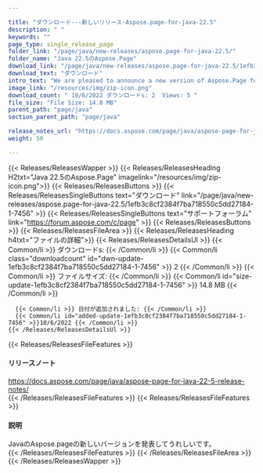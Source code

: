```yaml
---

title: "ダウンロード---新しいリリース-Aspose.page-for-java-22.5"
description: " "
keywords: ""
page_type: single_release_page
folder_link: "/page/java/new-releases/aspose.page-for-java-22.5/"
folder_name: "Java 22.5のAspose.Page"
download_link: "/page/java/new-releases/aspose.page-for-java-22.5/1efb3c8cf2384f7ba718550c5dd27184-1-7456"
download_text: "ダウンロード"
intro_text: "We are pleased to announce a new version of Aspose.Page for Java."
image_link: "/resources/img/zip-icon.png"
download_count: " 10/6/2022 ダウンロードs: 2  Views: 5 "
file_size: "File Size: 14.8 MB"
parent_path: "page/java"
section_parent_path: "page/java"

release_notes_url: "https://docs.aspose.com/page/java/aspose-page-for-java-22-5-release-notes/"
weight: 50

---
```


{{< Releases/ReleasesWapper >}}
  {{< Releases/ReleasesHeading H2txt="Java 22.5のAspose.Page" imagelink="/resources/img/zip-icon.png">}}
  {{< Releases/ReleasesButtons >}}
    {{< Releases/ReleasesSingleButtons text="ダウンロード" link="/page/java/new-releases/aspose.page-for-java-22.5/1efb3c8cf2384f7ba718550c5dd27184-1-7456" >}}
    {{< Releases/ReleasesSingleButtons text="サポートフォーラム" link="https://forum.aspose.com/c/page" >}}
  {{< Releases/ReleasesButtons >}}
  {{< Releases/ReleasesFileArea >}}
    {{< Releases/ReleasesHeading h4txt="ファイルの詳細">}}
    {{< Releases/ReleasesDetailsUl >}}
      {{< Common/li >}} ダウンロードs: {{< /Common/li >}}
      {{< Common/li class="downloadcount" id="dwn-update-1efb3c8cf2384f7ba718550c5dd27184-1-7456" >}} 2 {{< /Common/li >}}
      {{< Common/li >}} ファイルサイズ: {{< /Common/li >}}
      {{< Common/li id="size-update-1efb3c8cf2384f7ba718550c5dd27184-1-7456" >}} 14.8 MB {{< /Common/li >}}

      {{< Common/li >}} 日付が追加されました: {{< /Common/li >}}
      {{< Common/li id="added-update-1efb3c8cf2384f7ba718550c5dd27184-1-7456" >}}10/6/2022 {{< /Common/li >}}
    {{< /Releases/ReleasesDetailsUl >}}

  {{< Releases/ReleasesFileFeatures >}}
      <h4>リリースノート</h4><div><a href='https://docs.aspose.com/page/java/aspose-page-for-java-22-5-release-notes/'>https://docs.aspose.com/page/java/aspose-page-for-java-22-5-release-notes/</a></div>
  {{< /Releases/ReleasesFileFeatures >}}
  {{< Releases/ReleasesFileFeatures >}}
      <h4>説明</h4><div class="HTMLDescription">JavaのAspose.pageの新しいバージョンを発表してうれしいです。</div>
  {{< /Releases/ReleasesFileFeatures >}}
 {{< /Releases/ReleasesFileArea >}}
{{< /Releases/ReleasesWapper >}}


